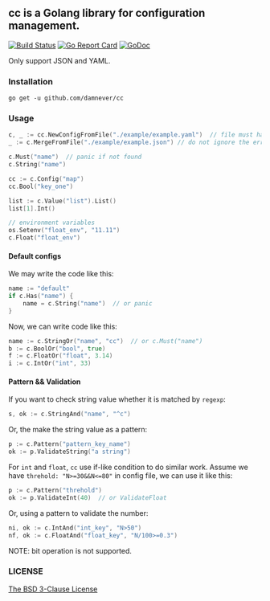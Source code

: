 ## cc is a Golang library for configuration management.

[![Build Status](https://travis-ci.org/damnever/cc.svg?branch=master)](https://travis-ci.org/damnever/cc) [![Go Report Card](https://goreportcard.com/badge/github.com/damnever/cc)](https://goreportcard.com/report/github.com/damnever/cc) [![GoDoc](https://godoc.org/github.com/damnever/cc?status.svg)](https://godoc.org/github.com/damnever/cc)

Only support JSON and YAML.

### Installation

```
go get -u github.com/damnever/cc
```

### Usage

```go
c, _ := cc.NewConfigFromFile("./example/example.yaml")  // file must has extension
_ := c.MergeFromFile("./example/example.json") // do not ignore the errors

c.Must("name")  // panic if not found
c.String("name")

cc := c.Config("map")
cc.Bool("key_one")

list := c.Value("list").List()
list[1].Int()

// environment variables
os.Setenv("float_env", "11.11")
c.Float("float_env")
```

#### Default configs

We may write the code like this:
```go
name := "default"
if c.Has("name") {
    name = c.String("name")  // or panic
}
```

Now, we can write code like this:
```go
name := c.StringOr("name", "cc")  // or c.Must("name")
b := c.BoolOr("bool", true)
f := c.FloatOr("float", 3.14)
i := c.IntOr("int", 33)
```

#### Pattern && Validation

If you want to check string value whether it is matched by `regexp`:
```go
s, ok := c.StringAnd("name", "^c")
```
Or, the make the string value as a pattern:
```go
p := c.Pattern("pattern_key_name")
ok := p.ValidateString("a string")
```

For `int` and `float`, `cc` use if-like condition to do similar work.
Assume we have `threhold: "N>=30&&N<=80"` in config file, we can use it like this:
```go
p := c.Pattern("threhold")
ok := p.ValidateInt(40)  // or ValidateFloat
```
Or, using a pattern to validate the number:
```go
ni, ok := c.IntAnd("int_key", "N>50")
nf, ok := c.FloatAnd("float_key", "N/100>=0.3")
```
NOTE: bit operation is not supported.


### LICENSE

[The BSD 3-Clause License](https://github.com/damnever/cc/blob/master/LICENSE)
